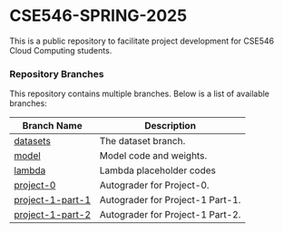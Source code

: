 # CSE546-SPRING-2025
This is a public repository to facilitate project development for CSE546 Cloud Computing students.

### Repository Branches

This repository contains multiple branches. Below is a list of available branches:

| Branch Name  | Description |
|-------------|------------|
| [datasets](https://github.com/CSE546-Cloud-Computing/CSE546-SPRING-2025/tree/datasets) | The dataset branch. |
| [model](https://github.com/CSE546-Cloud-Computing/CSE546-SPRING-2025/tree/model) | Model code and weights. |
| [lambda](https://github.com/CSE546-Cloud-Computing/CSE546-SPRING-2025/tree/lambda) | Lambda placeholder codes | 
| [project-0](https://github.com/CSE546-Cloud-Computing/CSE546-SPRING-2025/tree/project-0) | Autograder for Project-0. |
| [project-1-part-1](https://github.com/CSE546-Cloud-Computing/CSE546-SPRING-2025/tree/project-1-part-1) | Autograder for Project-1 Part-1. |
| [project-1-part-2](https://github.com/CSE546-Cloud-Computing/CSE546-SPRING-2025/tree/project-1-part-2) | Autograder for Project-1 Part-2. |
